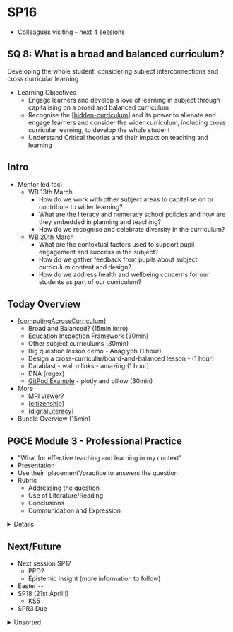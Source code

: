 SP16
====

* Colleagues visiting - next 4 sessions

SQ 8: What is a broad and balanced curriculum?
-----------------------------------------------

Developing the whole student, considering subject interconnections and cross curricular 
learning

* Learning Objectives
    * Engage learners and develop a love of learning in subject through capitalising on a broad and balanced curriculum
    * Recognise the [[hidden-curriculum]] and its power to alienate and engage learners and consider the wider curriculum, including cross curricular learning, to develop the whole student
    * Understand Critical theories and their impact on teaching and learning 


Intro
-----

* Mentor led foci 
    * WB 13th March
        * How do we work with other subject areas to capitalise on or contribute to wider learning?
        * What are the literacy and numeracy school policies and how are they embedded in planning and teaching?
        * How do we recognise and celebrate diversity in the curriculum?
    * WB 20th March
        * What are the contextual factors used to support pupil engagement and success in the subject?
        * How do we gather feedback from pupils about subject curriculum content and design?
        * How do we address health and wellbeing concerns for our students as part of our curriculum?


Today Overview
---------------

* [[computingAcrossCurriculum]]
    * Broad and Balanced? (15min intro)
    * Education Inspection Framework (30min)
    * Other subject curriculums (30min)
    * Big question lesson demo - Anaglyph (1 hour)
    * Design a cross-curricular/board-and-balanced lesson - (1 hour)
    * Datablast - wall o links - amazing (1 hour)
    * DNA (regex)
    * [GitPod Example](https://github.com/calaldees/GitPodExample) - plotly and pillow (30min)
* More
    * MRI viewer?
    * [[citizenship]]
    * [[digitalLiteracy]]
* Bundle Overview (15min)


PGCE Module 3 - Professional Practice
--------
* "What for effective teaching and learning in my context"
* Presentation
* Use their 'placement'/practice to answers the question
* Rubric
  * Addressing the question
  * Use of Literature/Reading
  * Conclusions
  * Communication and Expression

<details>

* [Blackboard](https://learn.canterbury.ac.uk/ultra/courses/_20405_1/outline)
* Not having teaching assigned to it. EP Evenings?
* [draft rubric](https://cccu.sharepoint.com/:w:/r/sites/SecondaryEducation2223/_layouts/15/WopiFrame2.aspx?action=edit&sourcedoc=%7B8f7e0a13-f820-41bc-8c56-d9a93a55c3b9%7D&wdOrigin=TEAMS-ELECTRON.teams.mw&wdExp=TEAMS-CONTROL&wdhostclicktime=1678959313876&web=1)
* Some presentations 'recorded' - standardise 'before' double (person) marking
</details>


Next/Future
----
* Next session SP17
  * PPD2
  * Epistemic Insight (more information to follow)
* Easter --
* SP18 (21st April!!)
  * KS5
* SPR3 Due



<details>
<summary>Unsorted</summary>

Citizenship
FBV
Diversity
Primary transition
School trips

Creativity
Opportunity

Local context
Links to other subjects
project
intentions behind curriculum
Transferable skills
  communication
Pastoral (vertical/mentoring)

Literacy/numeracy policy in subject
Work with other subjects
Feedback from students
health and wellbeing
</details>

[//begin]: # "Autogenerated link references for markdown compatibility"
[hidden-curriculum]: hidden-curriculum.md "Hidden Curriculum"
[computingAcrossCurriculum]: computingAcrossCurriculum.md "Computing Across the Curriculum"
[citizenship]: citizenship.md "Citizenship"
[digitalLiteracy]: digitalLiteracy.md "Digital Literacy"
[//end]: # "Autogenerated link references"